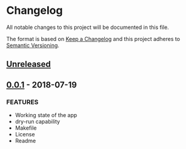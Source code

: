 # Changelog

All notable changes to this project will be documented in this file.

The format is based on [Keep a Changelog](http://keepachangelog.com/en/1.0.0/)
and this project adheres to [Semantic Versioning](http://semver.org/spec/v2.0.0.html).

## [Unreleased]

## [0.0.1] - 2018-07-19
### FEATURES
- Working state of the app
- dry-run capability
- Makefile
- License
- Readme

[Unreleased]: https://github.com/mvisonneau/evm/compare/0.0.1...HEAD
[0.0.1]: https://github.com/mvisonneau/evm/tree/0.0.1
